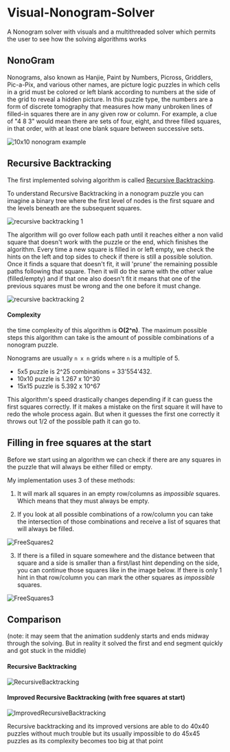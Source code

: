 # Visual-Nonogram-Solver
A Nonogram solver with visuals and a multithreaded solver which permits the user to see how the solving algorithms works

## NonoGram

Nonograms, also known as Hanjie, Paint by Numbers, Picross, Griddlers, Pic-a-Pix, and various other names, are picture logic puzzles in which cells in a grid must be colored or left blank according to numbers at the side of the grid to reveal a hidden picture. In this puzzle type, the numbers are a form of discrete tomography that measures how many unbroken lines of filled-in squares there are in any given row or column. For example, a clue of "4 8 3" would mean there are sets of four, eight, and three filled squares, in that order, with at least one blank square between successive sets.

![10x10 nonogram example](http://1.bp.blogspot.com/-XucdN4XEdys/V0uzHm-R7lI/AAAAAAAAAJ8/gQdSWv9bnjcrMmq0d7bb5NlaUKjXP4PjgCK4B/s1600/19%2B%253F.PNG)

## Recursive Backtracking
The first implemented solving algorithm is called [Recursive Backtracking](https://algodaily.com/lessons/recursive-backtracking-for-combinatorial-path-finding-and-sudoku-solver-algorithms).

To understand Recursive Backtracking in a nonogram puzzle you can imagine a binary tree where the first level of nodes is the first square and the levels beneath are the subsequent squares.

![recursive backtracking 1](https://user-images.githubusercontent.com/68373215/148687196-deedc72e-cce3-410c-9c86-3b687a0b141e.png)

The algorithm will go over follow each path until it reaches either a non valid square that doesn't work with the puzzle or the end, which finishes the algorithm.
Every time a new square is filled in or left empty, we check the hints on the left and top sides to check if there is still a possible solution. Once it finds a square that doesn't fit, it will 'prune' the remaining possible paths following that square. Then it will do the same with the other value (filled/empty) and if that one also doesn't fit it means that one of the previous squares must be wrong and the one before it must change. 

![recursive backtracking 2](https://user-images.githubusercontent.com/68373215/148687185-8a85c4c4-fca3-42be-8d95-74b47de2a9ec.png)

#### Complexity

the time complexity of this algorithm is **O(2^n)**. The maximum possible steps this algorithm can take is the amount of possible combinations of a nonogram puzzle.

Nonograms are usually `n x n` grids where `n` is a multiple of 5.

 - 5x5 puzzle is 2^25 combinations = 33'554'432.
 - 10x10 puzzle is 1.267 x 10^30
 - 15x15 puzzle is 5.392 x 10^67

This algorithm's speed drastically changes depending if it can guess the first squares correctly. If it makes a mistake on the first square it will have to redo the whole process again. But when it guesses the first one correctly it throws out 1/2 of the possible path it can go to.

## Filling in free squares at the start

Before we start using an algorithm we can check if there are any squares in the puzzle that will always be either filled or empty.

My implementation uses 3 of these methods:

1. It will mark all squares in an empty row/columns as _impossible_ squares. Which means that they must always be empty.

2. If you look at all possible combinations of a row/column you can take the intersection of those combinations and receive a list of squares that will always be filled.

![FreeSquares2](https://user-images.githubusercontent.com/68373215/148687175-c658623c-1c36-4170-b92c-88c1a02229d2.png)

3. If there is a filled in square somewhere and the distance between that square and a side is smaller than a first/last hint depending on the side, you can continue those squares like in the image below. If there is only 1 hint in that row/column you can mark the other squares as _impossible_ squares.

![FreeSquares3](https://user-images.githubusercontent.com/68373215/148687117-3d6c871e-8cd5-4a98-ba21-3189f06f3c3e.png)

## Comparison

(note: it may seem that the animation suddenly starts and ends midway through the solving. But in reality it solved the first and end segment quickly and got stuck in the middle)

#### Recursive Backtracking

![RecursiveBacktracking](https://user-images.githubusercontent.com/68373215/148688477-45dac260-8999-4736-8f18-6a019d0b3a3d.gif)

#### Improved Recursive Backtracking (with free squares at start)

![ImprovedRecursiveBacktracking](https://user-images.githubusercontent.com/68373215/148688504-46f5762a-5348-4a99-bf8a-905744ef9974.gif)

Recursive backtracking and its improved versions are able to do 40x40 puzzles without much trouble but its usually impossible to do 45x45 puzzles as its complexity becomes too big at that point
